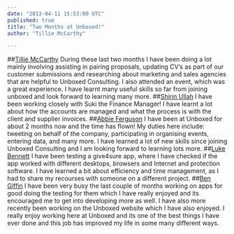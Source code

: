 ```yaml
---
date: "2013-04-11 15:53:00 UTC"
published: true
title: "Two Months at Unboxed!"
author: "Tillie McCarthy"

---
```


##[Tillie McCarthy](/people/tillie-mccarthy)
During these last two months I have been doing a lot mainly involving assisting in pairing proposals, updating CV’s as part of our customer submissions and researching about marketing and sales agencies that are helpful to Unboxed Consulting. I also attended an event, which was a great experience. I have learnt many useful skills so far from joining unboxed and look forward to learning many more.
##[Shirin Ullah](/people/shirin-ullah)
I have been working closely with Suki the Finance Manager! I have learnt a lot about how the accounts are managed and what the process is with the client and supplier invoices.
##[Abbie Ferguson](/people/abbie-ferguson)
I have been at Unboxed for about 2 months now and the time has flown! My duties here include: tweeting on behalf of the company, participating in organising events, entering data, and many more. I have learned a lot of new skills since joining Unboxed Consulting and I am looking forward to learning lots more.
##[Luke Bennett](/people/luke-bennett)
I have been testing a give4sure app, where I have checked if the app worked with different desktops, browsers and Internet and protection software. I have learned a bit about efficiency and time management, as I had to share my recourses with someone on a different project.
##[Ben Giffin](/people/benjamin-giffin)
I have been very busy the last couple of months working on apps for good doing the testing for them which I have really enjoyed and its encouraged me to get into developing more as well. I have also more recently been working on the Unboxed website which I have also enjoyed. I really enjoy working here at Unboxed and its one of the best things I have ever done and this job has improved my life in some many different ways.

